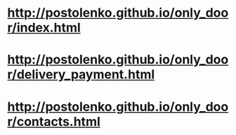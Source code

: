 # http://postolenko.github.io/only_door/index.html
# http://postolenko.github.io/only_door/delivery_payment.html
# http://postolenko.github.io/only_door/contacts.html